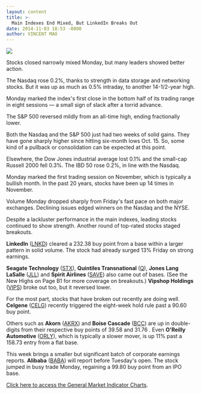 ```yaml
---
layout: content
title: >-
  Main Indexes End Mixed, But LinkedIn Breaks Out
date: 2014-11-03 18:53 -0800
author: VINCENT MAO
---
```






![](https://www.investors.com/wp-content/uploads/ibd-migrated-images/MPv_141104_635506255840497836.png)









Stocks closed narrowly mixed Monday, but many leaders showed better action.


The Nasdaq rose 0.2%, thanks to strength in data storage and networking stocks. But it was up as much as 0.5% intraday, to another 14-1/2-year high.


Monday marked the index's first close in the bottom half of its trading range in eight sessions — a small sign of slack after a torrid advance.


The S&P 500 reversed mildly from an all-time high, ending fractionally lower.


Both the Nasdaq and the S&P 500 just had two weeks of solid gains. They have gone sharply higher since hitting six-month lows Oct. 15. So, some kind of a pullback or consolidation can be expected at this point.


Elsewhere, the Dow Jones industrial average lost 0.1% and the small-cap Russell 2000 fell 0.3%. The IBD 50 rose 0.2%, in line with the Nasdaq.


Monday marked the first trading session on November, which is typically a bullish month. In the past 20 years, stocks have been up 14 times in November.


Volume Monday dropped sharply from Friday's fast pace on both major exchanges. Declining issues edged winners on the Nasdaq and the NYSE.


Despite a lackluster performance in the main indexes, leading stocks continued to show strength. Another round of top-rated stocks staged breakouts.


**LinkedIn** ([LNKD](https://research.investors.com/quote.aspx?symbol=LNKD)) cleared a 232.38 buy point from a base within a larger pattern in solid volume. The stock had already surged 13% Friday on strong earnings.


**Seagate Technology** ([STX](https://research.investors.com/quote.aspx?symbol=STX)), **Quintiles Transnational** ([Q](https://research.investors.com/quote.aspx?symbol=Q)), **Jones Lang LaSalle** ([JLL](https://research.investors.com/quote.aspx?symbol=JLL)) and **Spirit Airlines** ([SAVE](https://research.investors.com/quote.aspx?symbol=SAVE)) also came out of bases. (See the New Highs on Page B1 for more coverage on breakouts.) **Vipshop Holdings** ([VIPS](https://research.investors.com/quote.aspx?symbol=VIPS)) broke out too, but it reversed lower.


For the most part, stocks that have broken out recently are doing well. **Celgene** ([CELG](https://research.investors.com/quote.aspx?symbol=CELG)) recently triggered the eight-week hold rule past a 90.60 buy point.


Others such as **Akorn** ([AKRX](https://research.investors.com/quote.aspx?symbol=AKRX)) and **Boise Cascade** ([BCC](https://research.investors.com/quote.aspx?symbol=BCC)) are up in double-digits from their respective buy points of 39.58 and 31.76 . Even **O'Reilly Automotive** ([ORLY](https://research.investors.com/quote.aspx?symbol=ORLY)), which is typically a slower mover, is up 11% past a 158.73 entry from a flat base.


This week brings a smaller but significant batch of corporate earnings reports. **Alibaba** ([BABA](https://research.investors.com/quote.aspx?symbol=BABA)) will report before Tuesday's open. The stock jumped in busy trade Monday, regaining a 99.80 buy point from an IPO base.


[Click here to access the General Market Indicator Charts](https://www.investors.com/pdf/GMI_110414.pdf).




